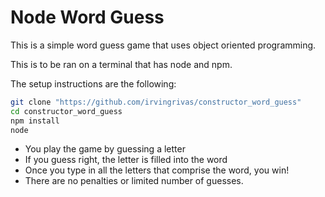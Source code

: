 # Node Word Guess

This is a simple word guess game that uses object oriented programming.

This is to be ran on a terminal that has node and npm.

The setup instructions are the following:
```sh
git clone "https://github.com/irvingrivas/constructor_word_guess"
cd constructor_word_guess
npm install
node
```
* You play the game by guessing a letter
* If you guess right, the letter is filled into the word
* Once you type in all the letters that comprise the word, you win!
* There are no penalties or limited number of guesses.

